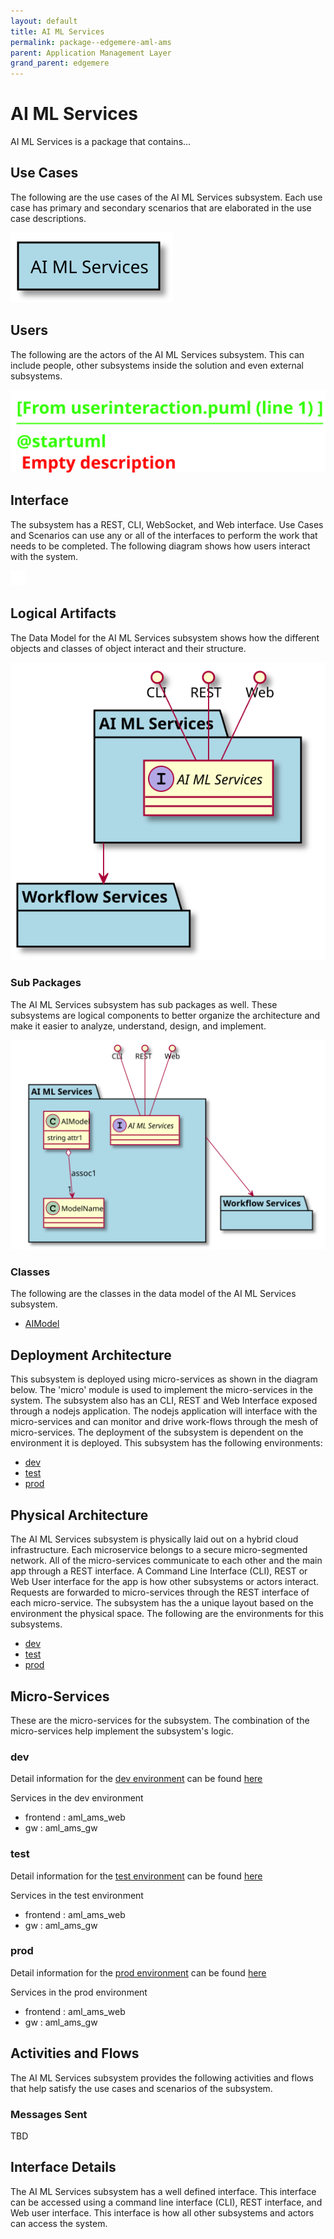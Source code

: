 ```yaml
---
layout: default
title: AI ML Services
permalink: package--edgemere-aml-ams
parent: Application Management Layer
grand_parent: edgemere
---
```

# AI ML Services

AI ML Services is a package that contains...



## Use Cases

The following are the use cases of the AI ML Services subsystem. Each use case has primary and secondary scenarios
that are elaborated in the use case descriptions.



![UseCase Diagram](./usecases.svg)

## Users

The following are the actors of the AI ML Services subsystem. This can include people, other subsystems 
inside the solution and even external subsystems. 



![User Interaction](./userinteraction.svg)

## Interface

The subsystem has a REST, CLI, WebSocket, and Web interface. Use Cases and Scenarios can use any or all
of the interfaces to perform the work that needs to be completed. The following  diagram shows how
users interact with the system.

![Scenario Mappings Diagram](./scenariomapping.svg)



## Logical Artifacts

The Data Model for the  AI ML Services subsystem shows how the different objects and classes of object interact
and their structure.

![Sub Package Diagram](./subpackage.svg)

### Sub Packages

The AI ML Services subsystem has sub packages as well. These subsystems are logical components to better
organize the architecture and make it easier to analyze, understand, design, and implement.



![Logical Diagram](./logical.svg)

### Classes

The following are the classes in the data model of the AI ML Services subsystem.

* [AIModel](class-AIModel)



## Deployment Architecture

This subsystem is deployed using micro-services as shown in the diagram below. The 'micro' module is
used to implement the micro-services in the system. The subsystem also has an CLI, REST and Web Interface
exposed through a nodejs application. The nodejs application will interface with the micro-services and
can monitor and drive work-flows through the mesh of micro-services. The deployment of the subsystem is 
dependent on the environment it is deployed. This subsystem has the following environments:
* [dev](environment--edgemere-aml-ams-dev)
* [test](environment--edgemere-aml-ams-test)
* [prod](environment--edgemere-aml-ams-prod)



## Physical Architecture

The AI ML Services subsystem is physically laid out on a hybrid cloud infrastructure. Each microservice belongs
to a secure micro-segmented network. All of the micro-services communicate to each other and the main app through a
REST interface. A Command Line Interface (CLI), REST or Web User interface for the app is how other subsystems or actors 
interact. Requests are forwarded to micro-services through the REST interface of each micro-service. The subsystem has
the a unique layout based on the environment the physical space. The following are the environments for this
subsystems.
* [dev](environment--edgemere-aml-ams-dev)
* [test](environment--edgemere-aml-ams-test)
* [prod](environment--edgemere-aml-ams-prod)


## Micro-Services

These are the micro-services for the subsystem. The combination of the micro-services help implement
the subsystem's logic.


### dev

Detail information for the [dev environment](environment--edgemere-aml-ams-dev)
can be found [here](environment--edgemere-aml-ams-dev)

Services in the dev environment

* frontend : aml_ams_web
* gw : aml_ams_gw


### test

Detail information for the [test environment](environment--edgemere-aml-ams-test)
can be found [here](environment--edgemere-aml-ams-test)

Services in the test environment

* frontend : aml_ams_web
* gw : aml_ams_gw


### prod

Detail information for the [prod environment](environment--edgemere-aml-ams-prod)
can be found [here](environment--edgemere-aml-ams-prod)

Services in the prod environment

* frontend : aml_ams_web
* gw : aml_ams_gw


## Activities and Flows
The AI ML Services subsystem provides the following activities and flows that help satisfy the use
cases and scenarios of the subsystem.




### Messages Sent

TBD

## Interface Details
The AI ML Services subsystem has a well defined interface. This interface can be accessed using a
command line interface (CLI), REST interface, and Web user interface. This interface is how all other
subsystems and actors can access the system.


